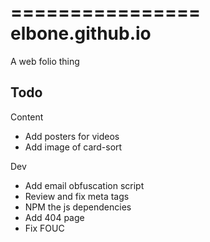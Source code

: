 ================
elbone.github.io
================

A web folio thing

## Todo

Content
- Add posters for videos
- Add image of card-sort

Dev
- Add email obfuscation script
- Review and fix meta tags
- NPM the js dependencies
- Add 404 page
- Fix FOUC